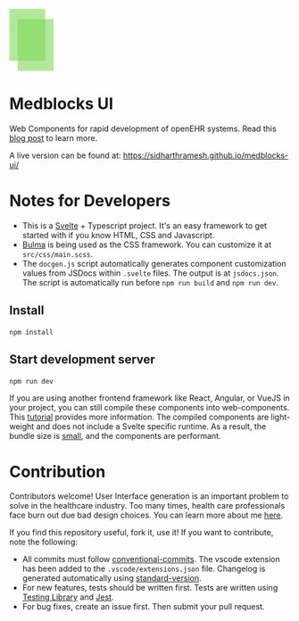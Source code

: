 ![medblocks ui logo](./public/medblocks-ui-medium.png)

# Medblocks UI
Web Components for rapid development of openEHR systems. Read this [blog post](https://blog.medblocks.org/2021-01-26-introducing-medblocks-ui/) to learn more.

A live version can be found at: https://sidharthramesh.github.io/medblocks-ui/

# Notes for Developers
- This is a [Svelte](https://svelte.dev/) + Typescript project. It's an easy framework to get started with if you know HTML, CSS and Javascript. 
- [Bulma](https://bulma.io/) is being used as the CSS framework. You can customize it at `src/css/main.scss`.
- The `docgen.js` script automatically generates component customization values from JSDocs within `.svelte` files. The output is at `jsdocs.json`. The script is automatically run before `npm run build` and `npm run dev`.

## Install
```
npm install
```
## Start development server
```
npm run dev
```

If you are using another frontend framework like React, Angular, or VueJS in your project, you can still compile these components into web-components. This [tutorial](https://dev.to/silvio/how-to-create-a-web-components-in-svelte-2g4j) provides more information. The compiled components are light-weight and does not include a Svelte specific runtime. As a result, the bundle size is [small](https://pianomanfrazier.com/post/comparing-svelte-stencil/), and the components are performant.

# Contribution
Contributors welcome! User Interface generation is an important problem to solve in the healthcare industry. Too many times, health care professionals face burn out due bad design choices. You can learn more about me [here](https://blog.medblocks.org/aboutme/).

If you find this repository useful, fork it, use it! If you want to contribute, note the following:
- All commits must follow [conventional-commits](https://www.conventionalcommits.org/en/v1.0.0/). The vscode extension has been added to the `.vscode/extensions.json` file. Changelog is generated automatically using [standard-version](https://www.npmjs.com/package/standard-version).
- For new features, tests should be written first. Tests are written using [Testing Library](https://testing-library.com/docs/svelte-testing-library/intro) and [Jest](https://jestjs.io/).
- For bug fixes, create an issue first. Then submit your pull request.